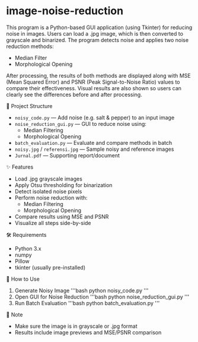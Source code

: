 ﻿# image-noise-reduction
 
This program is a Python-based GUI application (using Tkinter) for reducing noise in images. Users can load a .jpg image, which is then converted to grayscale and binarized. The program detects noise and applies two noise reduction methods:

- Median Filter
- Morphological Opening

After processing, the results of both methods are displayed along with MSE (Mean Squared Error) and PSNR (Peak Signal-to-Noise Ratio) values to compare their effectiveness. Visual results are also shown so users can clearly see the differences before and after processing.

📁 Project Structure
- `noisy_code.py` — Add noise (e.g. salt & pepper) to an input image
- `noise_reduction_gui.py` — GUI to reduce noise using:
  - Median Filtering
  - Morphological Opening
- `batch_evaluation.py` — Evaluate and compare methods in batch
- `noisy.jpg` / `referensi.jpg` — Sample noisy and reference images
- `Jurnal.pdf` — Supporting report/document

✨ Features
- Load .jpg grayscale images
- Apply Otsu thresholding for binarization
- Detect isolated noise pixels
- Perform noise reduction with:
  - Median Filtering
  - Morphological Opening
- Compare results using MSE and PSNR
- Visualize all steps side-by-side

🛠️ Requirements
- Python 3.x
- numpy
- Pillow
- tkinter (usually pre-installed)

🚀 How to Use
1. Generate Noisy Image
'''bash
python noisy_code.py
'''
2. Open GUI for Noise Reduction
'''bash
python noise_reduction_gui.py
'''
3. Run Batch Evaluation
'''bash
python batch_evaluation.py
'''

📝 Note
- Make sure the image is in grayscale or .jpg format
- Results include image previews and MSE/PSNR comparison
